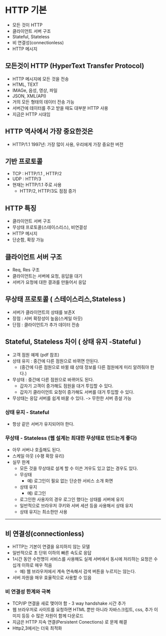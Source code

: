 # HTTP 기본
- 모든 것이 HTTP
- 클라이언트 서버 구조
- Stateful, Stateless
- 비 연결성(connectionless)
- HTTP 메시지

## 모든것이 HTTP (HyperText Transfer Protocol)
- HTTP 메시지에 모든 것을 전송
- HTML, TEXT
- IMAGe, 음성, 영상, 파일
- JSON, XML(API)
- 거의 모든 형태의 데이터 전송 가능
- 서버간에 데이터를 주고 받을 때도 대부분 HTTP 사용
- 지금은 HTTP 시대임

## HTTP 역사에서 가장 중요한것은
- HTTP/1.1 1997년: 가장 많이 사용, 우리에게 가장 중요한 버전

## 기반 프로토콜
- TCP : HTTP/1.1 , HTTP/2
- UDP : HTTP/3
- 현재는 HTTP/1.1 주로 사용
  - HTTP/2, HTTP/3도 점점 증가

## HTTP 특징
- 클라이언트 서버 구조
- 무상태 프로토콜(스테이스리스), 비연결성
- HTTP 메시지
- 단순함, 확장 가능 


## 클라이언트 서버 구조
- Req, Res 구조
- 클라이언트는 서버에 요청, 응답을 대기
- 서버가 요청에 대한 결과를 만들어서 응답

## 무상태 프로토콜 ( 스테이스리스,Stateless )
- 서버가 클라이언트의 상태를 보존X
- 장점 : 서버 확장성이 높음(스케일 아웃)
- 단점 : 클라이언트가 추가 데이터 전송

## Stateful, Stateless 차이 ( 상태 유지 -Stateful )
- 고객 점원 예제 (pdf 참조)
- 상태 유지 : 중간에 다른 점원으로 바뀌면 안된다.
  - (중간에 다른 점원으로 바뀔 떄 상태 정보를 다른 점원에게 미리 알려줘야 한다.)
- 무상태 : 중간에 다른 점원으로 바뀌어도 된다.
  - 갑자기 고객이 증가해도 점원을 대거 투입할 수 있다.
  - 갑자기 클라이언트 요청이 증가해도 서버를 대거 투입할 수 있다.
- 무상태는 응답 서버를 쉽게 바꿀 수 있다. -> 무한한 서버 증설 가능

### 상태 유지 - Stateful
- 항상 같은 서버가 유지되어야 한다.

### 무상태 - Stateless (웹 설계는 최대한 무상태로 만드는게 좋다)
- 아무 서버나 호출해도 된다. 
- 스케일 아웃 (수평 확장 유리)
- 실무 한계
  - 모든 것을 무상태로 설계 할 수 이쓴 겨우도 있고 없는 경우도 있다.
  - 무상태
    - 예) 로그인이 필요 없는 단순한 서비스 소개 화면
  - 상태 유지
    - 예) 로그인
  - 로그인한 사용자의 경우 로그인 했다는 상태를 서버에 유지
  - 일반적으로 브라우저 쿠키와 서버 세션 등을 사용해서 상태 유지
  - 상태 유지는 최소한만 사용

-----------------------------------------------------------------------------------------


## 비 연결성(connectionless)
- HTTP는 기본이 연결을 유지하지 않는 모델
- 일반적으로 초 단위 이하의 빠른 속도로 응답
- 1시간 동안 수천명이 서비스를 사용해도 실제 서버에서 동시에 처리하는 요청은 수십개 이하로 매우 적음
  - 예) 웹 브라우저에서 계속 연속해서 검색 버튼을 누르지는 않는다.
- 서버 자원을 매우 효율적으로 사용할 수 있음

### 비 연결성 한계와 극복
  - TCP/IP 연결을 새로 맺어야 함 - 3 way handshake 시간 추가
  - 웹 브라우저로 사이트를 요청하면 HTML 뿐만 아니라 자바스크립트, css, 추가 이미지 등등 수 많은 자원이 함께 다운로드
  - 지금은 HTTP 지속 연결(Persistent Conections) 로 문제 해결
  - Http2,3에서는 더욱 최적화






















